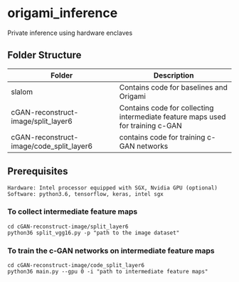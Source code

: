 # origami_inference
Private inference using hardware enclaves
## Folder Structure
Folder|Description|
---|---
slalom| Contains code for baselines and Origami
cGAN-reconstruct-image/split_layer6 |  Contains code for collecting intermediate feature maps used for training c-GAN
cGAN-reconstruct-image/code_split_layer6 | contains code for training c-GAN networks

## Prerequisites
```
Hardware: Intel processor equipped with SGX, Nvidia GPU (optional)
Software: python3.6, tensorflow, keras, intel sgx
```

### To collect intermediate feature maps
```
cd cGAN-reconstruct-image/split_layer6
python36 split_vgg16.py -p "path to the image dataset"
```

### To train the c-GAN networks on intermediate feature maps
```
cd cGAN-reconstruct-image/code_split_layer6
python36 main.py --gpu 0 -i "path to intermediate feature maps"
```
